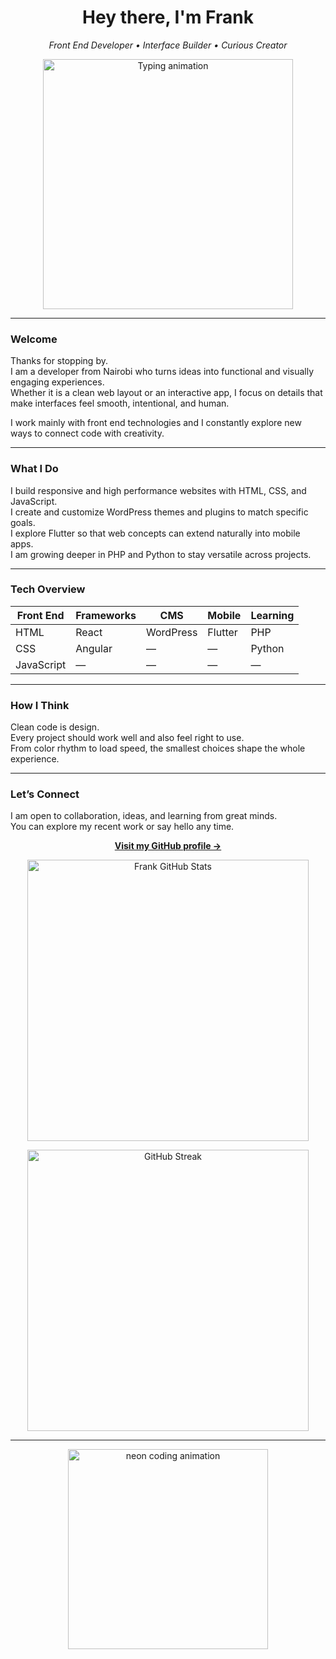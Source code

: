 <h1 align="center">Hey there, I'm Frank</h1>
<p align="center"><i>Front End Developer • Interface Builder • Curious Creator</i></p>

<p align="center">
  <img src="https://media.giphy.com/media/L8K62iTDkzGX6/giphy.gif" width="400" alt="Typing animation">
</p>

<hr/>

### Welcome

Thanks for stopping by.  
I am a developer from Nairobi who turns ideas into functional and visually engaging experiences.  
Whether it is a clean web layout or an interactive app, I focus on details that make interfaces feel smooth, intentional, and human.  

I work mainly with front end technologies and I constantly explore new ways to connect code with creativity.

<hr/>

### What I Do

I build responsive and high performance websites with HTML, CSS, and JavaScript.  
I create and customize WordPress themes and plugins to match specific goals.  
I explore Flutter so that web concepts can extend naturally into mobile apps.  
I am growing deeper in PHP and Python to stay versatile across projects.

<hr/>

### Tech Overview

<table align="center">
  <thead>
    <tr>
      <th>Front End</th>
      <th>Frameworks</th>
      <th>CMS</th>
      <th>Mobile</th>
      <th>Learning</th>
    </tr>
  </thead>
  <tbody>
    <tr>
      <td>HTML</td>
      <td>React</td>
      <td>WordPress</td>
      <td>Flutter</td>
      <td>PHP</td>
    </tr>
    <tr>
      <td>CSS</td>
      <td>Angular</td>
      <td>—</td>
      <td>—</td>
      <td>Python</td>
    </tr>
    <tr>
      <td>JavaScript</td>
      <td>—</td>
      <td>—</td>
      <td>—</td>
      <td>—</td>
    </tr>
  </tbody>
</table>

<hr/>

### How I Think

Clean code is design.  
Every project should work well and also feel right to use.  
From color rhythm to load speed, the smallest choices shape the whole experience.

<hr/>

### Let’s Connect

I am open to collaboration, ideas, and learning from great minds.  
You can explore my recent work or say hello any time.

<p align="center">
  <a href="https://github.com/frankmash"><b>Visit my GitHub profile →</b></a>
</p>

<p align="center">
  <img src="https://github-readme-stats.vercel.app/api?username=frankmash&show_icons=true&theme=tokyonight&hide_border=true&include_all_commits=true" width="450" alt="Frank GitHub Stats">
</p>

<p align="center">
  <img src="https://github-readme-streak-stats.herokuapp.com?user=frankmash&theme=tokyonight&hide_border=true" width="450" alt="GitHub Streak">
</p>

<hr/>

<p align="center">
  <img src="https://i.pinimg.com/originals/f3/5b/fc/f35bfc1c5c7f12a315fc42a3a48d7b52.gif" width="320" alt="neon coding animation">
</p>
